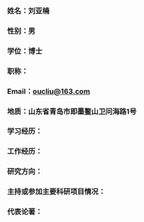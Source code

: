 ### 姓名：刘亚楠
### 性别：男
### 学位：博士
### 职称：
### Email：oucliu@163.com
### 地质：山东省青岛市即墨鳌山卫问海路1号

### 学习经历：

### 工作经历：

### 研究方向：

### 主持或参加主要科研项目情况：

### 代表论著：
